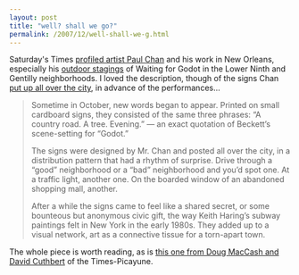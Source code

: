 ```yaml
---
layout: post
title: "well? shall we go?"
permalink: /2007/12/well-shall-we-g.html
---
```


Saturday's Times [profiled artist Paul Chan](http://www.nytimes.com/2007/12/02/arts/design/02cott.html?_r=1&adxnnl=1&oref=slogin&adxnnlx=1196661257-hsM1VQxolNT3IcJETqu3EA) and his work in New Orleans, especially his [outdoor stagings](http://flickr.com/photos/jonnodotcom/1859053560/) of Waiting for Godot in the Lower Ninth and Gentilly neighborhoods. I loved the description, though of the signs Chan [put up all over the city](http://flickr.com/photos/jonnodotcom/1849834693/in/set-72057594137279199/), in advance of the performances...

> Sometime in October, new words began to appear. Printed on small cardboard signs, they consisted of the same three phrases: “A country road. A tree. Evening.” — an exact quotation of Beckett’s scene-setting for “Godot.”
> 
> The signs were designed by Mr. Chan and posted all over the city, in a distribution pattern that had a rhythm of surprise. Drive through a “good” neighborhood or a “bad” neighborhood and you’d spot one. At a traffic light, another one. On the boarded window of an abandoned shopping mall, another.
> 
> After a while the signs came to feel like a shared secret, or some bounteous but anonymous civic gift, the way Keith Haring’s subway paintings felt in New York in the early 1980s. They added up to a visual network, art as a connective tissue for a torn-apart town.

The whole piece is worth reading, as is [this one from Doug MacCash and David Cuthbert](http://blog.nola.com/davidcuthbert/2007/11/artist_paul_chan_brings_his_go.html) of the Times-Picayune.